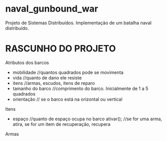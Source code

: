 naval_gunbound_war
==================

Projeto de Sistemas Distribuídos. Implementação de um batalha naval distribuído.


RASCUNHO DO PROJETO
==============================

Atributos dos barcos
* mobilidade //quantos quadrados pode se movimenta
* vida //quanto de dano ele resiste
* itens //armas, escudos, itens de reparo
* tamanho do barco //comprimento do barco. Inicialmente de 1 a 5 quadrados
* orientação // se o barco está na orizontal ou vertical



Itens
- espaço //quanto de espaço ocupa no barco
ativar(); //se for uma arma, atira, se for um item de recuperação, recupera

Armas


